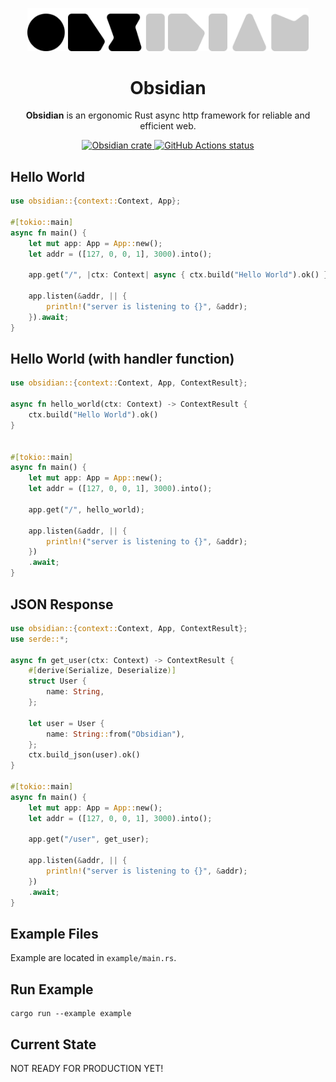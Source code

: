 <p align="center">
  <a href="https://obsidian-rs.github.io">
    <img alt="Obsidian Logo" src=".github/media/logo.png" width="450">
  </a>
  <h1 align="center">
    Obsidian
  </h1>
</p>

<p align="center"><strong>Obsidian</strong> is an ergonomic Rust async http framework for reliable and efficient web.</p>

<div align="center">
    <a href="https://crates.io/crates/obsidian">
      <img alt="Obsidian crate" src="https://img.shields.io/crates/v/obsidian.svg">
    </a>
    <a href="https://github.com/obsidian-rs/obsidian/actions">
      <img alt="GitHub Actions status" src="https://github.com/obsidian-rs/obsidian/workflows/Obsidian%20Action/badge.svg">
    </a>
</div>

## Hello World

```rust
use obsidian::{context::Context, App};

#[tokio::main]
async fn main() {
    let mut app: App = App::new();
    let addr = ([127, 0, 0, 1], 3000).into();

    app.get("/", |ctx: Context| async { ctx.build("Hello World").ok() });

    app.listen(&addr, || {
        println!("server is listening to {}", &addr);
    }).await;
}
```

## Hello World (with handler function)

```rust
use obsidian::{context::Context, App, ContextResult};

async fn hello_world(ctx: Context) -> ContextResult {
    ctx.build("Hello World").ok()
}


#[tokio::main]
async fn main() {
    let mut app: App = App::new();
    let addr = ([127, 0, 0, 1], 3000).into();

    app.get("/", hello_world);

    app.listen(&addr, || {
        println!("server is listening to {}", &addr);
    })
    .await;
}
```

## JSON Response

```rust
use obsidian::{context::Context, App, ContextResult};
use serde::*;

async fn get_user(ctx: Context) -> ContextResult {
    #[derive(Serialize, Deserialize)]
    struct User {
        name: String,
    };

    let user = User {
        name: String::from("Obsidian"),
    };
    ctx.build_json(user).ok()
}

#[tokio::main]
async fn main() {
    let mut app: App = App::new();
    let addr = ([127, 0, 0, 1], 3000).into();

    app.get("/user", get_user);

    app.listen(&addr, || {
        println!("server is listening to {}", &addr);
    })
    .await;
}

```

## Example Files

Example are located in `example/main.rs`.

## Run Example

```
cargo run --example example
```

## Current State

NOT READY FOR PRODUCTION YET!
